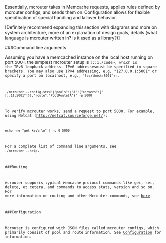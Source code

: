 Essentially, mcrouter takes in Memcache requests, applies rules defined by mcrouter configs, and sends them on. Configuration allows for flexible specification of special handling and failover behavior.

[Definitely recommend expanding this section with diagrams and more on system architecture, more of an explanation of design goals, details (what language is mcrouter written in? is it used as a library?)]

###Command line arguments

Assuming you have a memcached instance on the local host running on port 5001, the simplest mcrouter setup is <code>(::1,/code>, which is the IPv6 loopback address. IPv6 addressesmust be specified in square brackets. You may also use IPv4 addressing, e.g, "127.0.0.1:5001" or specify a port on localhost, e.g., <code>"localhost:5001"):</code>.

```Shell
./mcrouter --config-str='{"pools":{"A":{"servers":["[::1]:5001"]}},"route":"PoolRoute|A"}' -p 5000
```

To verify mcrouter works, send a request to port 5000. For example, using
Netcat (http://netcat.sourceforge.net/):
```Shell
echo -ne "get key\r\n" | nc 0 5000
```

For a complete list of command line arguments, see `./mcrouter --help`.

###Routing

Mcrouter supports typical Memcache protocol commands like get, set, delete, et cetera,
and commands to access stats, version and so on.
For more information on routing and other Mcrouter commands, see [here](Routing.md).

###Configuration

Mcrouter is configured with JSON files called mcrouter configs, which primarily consist of pool and
route information.  See [Configuration](Configuration.md) for information. 